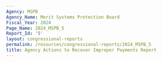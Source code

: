 ```yaml
---
Agency: MSPB
Agency_Name: Merit Systems Protection Board
Fiscal_Year: 2024
Page_Name: 2024_MSPB_5
Report_Id: '5'
layout: congressional-reports
permalink: /resources/congressional-reports/2024_MSPB_5
title: Agency Actions to Recover Improper Payments Report
---
```

